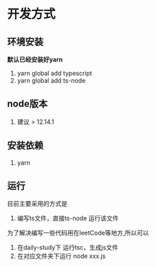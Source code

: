 # 开发方式

## 环境安装
**默认已经安装好yarn**
1. yarn global add typescript
2. yarn global add ts-node

## node版本
1. 建议 > 12.14.1

## 安装依赖

1. yarn

## 运行
目前主要采用的方式是
1. 编写ts文件，直接ts-node 运行该文件

为了解决编写一些代码用在leetCode等地方,所以可以
1. 在daily-study下 运行tsc，生成js文件
2. 在对应文件夹下运行 node xxx.js



